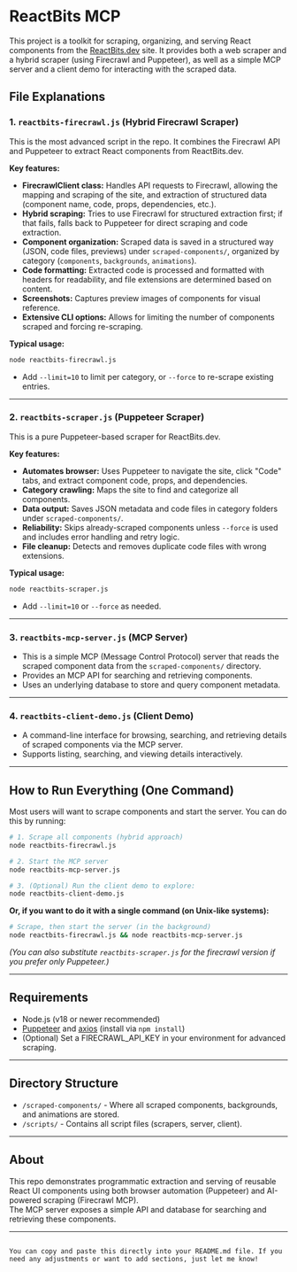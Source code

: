 
# ReactBits MCP

This project is a toolkit for scraping, organizing, and serving React components from the [ReactBits.dev](https://www.reactbits.dev) site. It provides both a web scraper and a hybrid scraper (using Firecrawl and Puppeteer), as well as a simple MCP server and a client demo for interacting with the scraped data.

## File Explanations

### 1. `reactbits-firecrawl.js` (Hybrid Firecrawl Scraper)

This is the most advanced script in the repo. It combines the Firecrawl API and Puppeteer to extract React components from ReactBits.dev.

**Key features:**
- **FirecrawlClient class:** Handles API requests to Firecrawl, allowing the mapping and scraping of the site, and extraction of structured data (component name, code, props, dependencies, etc.).
- **Hybrid scraping:** Tries to use Firecrawl for structured extraction first; if that fails, falls back to Puppeteer for direct scraping and code extraction.
- **Component organization:** Scraped data is saved in a structured way (JSON, code files, previews) under `scraped-components/`, organized by category (`components`, `backgrounds`, `animations`).
- **Code formatting:** Extracted code is processed and formatted with headers for readability, and file extensions are determined based on content.
- **Screenshots:** Captures preview images of components for visual reference.
- **Extensive CLI options:** Allows for limiting the number of components scraped and forcing re-scraping.

**Typical usage:**
```bash
node reactbits-firecrawl.js
```
- Add `--limit=10` to limit per category, or `--force` to re-scrape existing entries.

---

### 2. `reactbits-scraper.js` (Puppeteer Scraper)

This is a pure Puppeteer-based scraper for ReactBits.dev.

**Key features:**
- **Automates browser:** Uses Puppeteer to navigate the site, click "Code" tabs, and extract component code, props, and dependencies.
- **Category crawling:** Maps the site to find and categorize all components.
- **Data output:** Saves JSON metadata and code files in category folders under `scraped-components/`.
- **Reliability:** Skips already-scraped components unless `--force` is used and includes error handling and retry logic.
- **File cleanup:** Detects and removes duplicate code files with wrong extensions.

**Typical usage:**
```bash
node reactbits-scraper.js
```
- Add `--limit=10` or `--force` as needed.

---

### 3. `reactbits-mcp-server.js` (MCP Server)

- This is a simple MCP (Message Control Protocol) server that reads the scraped component data from the `scraped-components/` directory.
- Provides an MCP API for searching and retrieving components.
- Uses an underlying database to store and query component metadata.

---

### 4. `reactbits-client-demo.js` (Client Demo)

- A command-line interface for browsing, searching, and retrieving details of scraped components via the MCP server.
- Supports listing, searching, and viewing details interactively.

---

## How to Run Everything (One Command)

Most users will want to scrape components and start the server. You can do this by running:

```bash
# 1. Scrape all components (hybrid approach)
node reactbits-firecrawl.js

# 2. Start the MCP server
node reactbits-mcp-server.js

# 3. (Optional) Run the client demo to explore:
node reactbits-client-demo.js
```

**Or, if you want to do it with a single command (on Unix-like systems):**
```bash
# Scrape, then start the server (in the background)
node reactbits-firecrawl.js && node reactbits-mcp-server.js
```
*(You can also substitute `reactbits-scraper.js` for the firecrawl version if you prefer only Puppeteer.)*

---

## Requirements

- Node.js (v18 or newer recommended)
- [Puppeteer](https://pptr.dev/) and [axios](https://axios-http.com/) (install via `npm install`)
- (Optional) Set a FIRECRAWL_API_KEY in your environment for advanced scraping.

---

## Directory Structure

- `/scraped-components/` - Where all scraped components, backgrounds, and animations are stored.
- `/scripts/` - Contains all script files (scrapers, server, client).

---

## About

This repo demonstrates programmatic extraction and serving of reusable React UI components using both browser automation (Puppeteer) and AI-powered scraping (Firecrawl MCP).  
The MCP server exposes a simple API and database for searching and retrieving these components.

---
```

You can copy and paste this directly into your README.md file. If you need any adjustments or want to add sections, just let me know!
